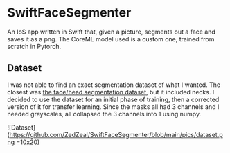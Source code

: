 # SwiftFaceSegmenter
An IoS app written in Swift that, given a picture, segments out a face and saves it as a png. The CoreML model used is a custom one, trained from scratch in Pytorch.

## Dataset

I was not able to find an exact segmentation dataset of what I wanted. The closest was [the face/head segmentation dataset](https://store.mut1ny.com/product/face-head-segmentation-dataset-community-edition?v=cd32106bcb6d), but it included necks. I decided to use the dataset for an initial phase of training, then a corrected version of it for transfer learning. Since the masks all had 3 channels and I needed grayscales, all collapsed the 3 channels into 1 using numpy.

![Dataset](https://github.com/ZedZeal/SwiftFaceSegmenter/blob/main/pics/dataset.png =10x20)




